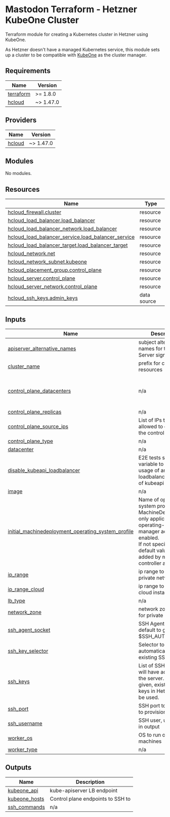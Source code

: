 # Mastodon Terraform - Hetzner KubeOne Cluster

Terraform module for creating a Kubernetes cluster in Hetzner using KubeOne.

As Hetzner doesn't have a managed Kubernetes service, this module sets up a cluster to be compatible with [KubeOne](https://github.com/kubermatic/kubeone) as the cluster manager.

## Requirements

| Name | Version |
|------|---------|
| <a name="requirement_terraform"></a> [terraform](#requirement\_terraform) | >= 1.8.0 |
| <a name="requirement_hcloud"></a> [hcloud](#requirement\_hcloud) | ~> 1.47.0 |

## Providers

| Name | Version |
|------|---------|
| <a name="provider_hcloud"></a> [hcloud](#provider\_hcloud) | ~> 1.47.0 |

## Modules

No modules.

## Resources

| Name | Type |
|------|------|
| [hcloud_firewall.cluster](https://registry.terraform.io/providers/hetznercloud/hcloud/latest/docs/resources/firewall) | resource |
| [hcloud_load_balancer.load_balancer](https://registry.terraform.io/providers/hetznercloud/hcloud/latest/docs/resources/load_balancer) | resource |
| [hcloud_load_balancer_network.load_balancer](https://registry.terraform.io/providers/hetznercloud/hcloud/latest/docs/resources/load_balancer_network) | resource |
| [hcloud_load_balancer_service.load_balancer_service](https://registry.terraform.io/providers/hetznercloud/hcloud/latest/docs/resources/load_balancer_service) | resource |
| [hcloud_load_balancer_target.load_balancer_target](https://registry.terraform.io/providers/hetznercloud/hcloud/latest/docs/resources/load_balancer_target) | resource |
| [hcloud_network.net](https://registry.terraform.io/providers/hetznercloud/hcloud/latest/docs/resources/network) | resource |
| [hcloud_network_subnet.kubeone](https://registry.terraform.io/providers/hetznercloud/hcloud/latest/docs/resources/network_subnet) | resource |
| [hcloud_placement_group.control_plane](https://registry.terraform.io/providers/hetznercloud/hcloud/latest/docs/resources/placement_group) | resource |
| [hcloud_server.control_plane](https://registry.terraform.io/providers/hetznercloud/hcloud/latest/docs/resources/server) | resource |
| [hcloud_server_network.control_plane](https://registry.terraform.io/providers/hetznercloud/hcloud/latest/docs/resources/server_network) | resource |
| [hcloud_ssh_keys.admin_keys](https://registry.terraform.io/providers/hetznercloud/hcloud/latest/docs/data-sources/ssh_keys) | data source |

## Inputs

| Name | Description | Type | Default | Required |
|------|-------------|------|---------|:--------:|
| <a name="input_apiserver_alternative_names"></a> [apiserver\_alternative\_names](#input\_apiserver\_alternative\_names) | subject alternative names for the API Server signing cert. | `list(string)` | `[]` | no |
| <a name="input_cluster_name"></a> [cluster\_name](#input\_cluster\_name) | prefix for cloud resources | `string` | n/a | yes |
| <a name="input_control_plane_datacenters"></a> [control\_plane\_datacenters](#input\_control\_plane\_datacenters) | n/a | `list(string)` | <pre>[<br>  "fsn1",<br>  "nbg1",<br>  "hel1"<br>]</pre> | no |
| <a name="input_control_plane_replicas"></a> [control\_plane\_replicas](#input\_control\_plane\_replicas) | n/a | `number` | `3` | no |
| <a name="input_control_plane_source_ips"></a> [control\_plane\_source\_ips](#input\_control\_plane\_source\_ips) | List of IPs that are allowed to connect to the control instances | `list(string)` | n/a | yes |
| <a name="input_control_plane_type"></a> [control\_plane\_type](#input\_control\_plane\_type) | n/a | `string` | `"cx22"` | no |
| <a name="input_datacenter"></a> [datacenter](#input\_datacenter) | n/a | `string` | `"nbg1"` | no |
| <a name="input_disable_kubeapi_loadbalancer"></a> [disable\_kubeapi\_loadbalancer](#input\_disable\_kubeapi\_loadbalancer) | E2E tests specific variable to disable usage of any loadbalancer in front of kubeapi-server | `bool` | `false` | no |
| <a name="input_image"></a> [image](#input\_image) | n/a | `string` | `"ubuntu-24.04"` | no |
| <a name="input_initial_machinedeployment_operating_system_profile"></a> [initial\_machinedeployment\_operating\_system\_profile](#input\_initial\_machinedeployment\_operating\_system\_profile) | Name of operating system profile for MachineDeployments, only applicable if operating-system-manager addon is enabled.<br>If not specified, the default value will be added by machine-controller addon. | `string` | `""` | no |
| <a name="input_ip_range"></a> [ip\_range](#input\_ip\_range) | ip range to use for private network | `string` | `"192.168.0.0/16"` | no |
| <a name="input_ip_range_cloud"></a> [ip\_range\_cloud](#input\_ip\_range\_cloud) | ip range to use for the cloud instances | `string` | `"192.168.0.0/17"` | no |
| <a name="input_lb_type"></a> [lb\_type](#input\_lb\_type) | n/a | `string` | `"lb11"` | no |
| <a name="input_network_zone"></a> [network\_zone](#input\_network\_zone) | network zone to use for private network | `string` | `"eu-central"` | no |
| <a name="input_ssh_agent_socket"></a> [ssh\_agent\_socket](#input\_ssh\_agent\_socket) | SSH Agent socket, default to grab from $SSH\_AUTH\_SOCK | `string` | `"env:SSH_AUTH_SOCK"` | no |
| <a name="input_ssh_key_selector"></a> [ssh\_key\_selector](#input\_ssh\_key\_selector) | Selector to use when automatically pulling existing SSH keys. | `string` | `"role=admin"` | no |
| <a name="input_ssh_keys"></a> [ssh\_keys](#input\_ssh\_keys) | List of SSH keys that will have access to the server. If none are given, existing SSH keys in Hetzner will be used. | `list(string)` | `[]` | no |
| <a name="input_ssh_port"></a> [ssh\_port](#input\_ssh\_port) | SSH port to be used to provision instances | `number` | `22` | no |
| <a name="input_ssh_username"></a> [ssh\_username](#input\_ssh\_username) | SSH user, used only in output | `string` | `"root"` | no |
| <a name="input_worker_os"></a> [worker\_os](#input\_worker\_os) | OS to run on worker machines | `string` | `"ubuntu"` | no |
| <a name="input_worker_type"></a> [worker\_type](#input\_worker\_type) | n/a | `string` | `"cx22"` | no |

## Outputs

| Name | Description |
|------|-------------|
| <a name="output_kubeone_api"></a> [kubeone\_api](#output\_kubeone\_api) | kube-apiserver LB endpoint |
| <a name="output_kubeone_hosts"></a> [kubeone\_hosts](#output\_kubeone\_hosts) | Control plane endpoints to SSH to |
| <a name="output_ssh_commands"></a> [ssh\_commands](#output\_ssh\_commands) | n/a |
